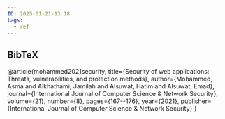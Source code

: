 ```yaml
---
ID: 2025-01-21-13:18
tags:
  - ref
---
```

## BibTeX

@article{mohammed2021security,
  title={Security of web applications: Threats, vulnerabilities, and protection methods},
  author={Mohammed, Asma and Alkhathami, Jamilah and Alsuwat, Hatim and Alsuwat, Emad},
  journal={International Journal of Computer Science \& Network Security},
  volume={21},
  number={8},
  pages={167--176},
  year={2021},
  publisher={International Journal of Computer Science \& Network Security}
}
